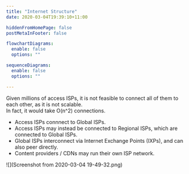 ```yaml
---
title: "Internet Structure"
date: 2020-03-04T19:39:10+11:00

hiddenFromHomePage: false
postMetaInFooter: false

flowchartDiagrams:
  enable: false
  options: ""

sequenceDiagrams: 
  enable: false
  options: ""

---
```


Given millions of access ISPs, it is not feasible to connect all of them to each other, as it is not scalable.  
In fact, it would take O(n^2) connections.  

* Access ISPs connnect to Global ISPs.  
* Access ISPs may instead be connected to Regional ISPs, which are connected to Global ISPs.  
* Global ISPs interconnect via Internet Exchange Points (IXPs), and can also peer directly.  
* Content providers / CDNs may run their own ISP network. 

![](Screenshot from 2020-03-04 19-49-32.png)